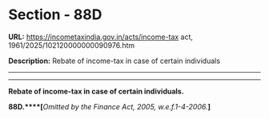 # Section - 88D

**URL:** https://incometaxindia.gov.in/acts/income-tax act, 1961/2025/102120000000090976.htm

**Description:** Rebate of income-tax in case of certain individuals

---

****

**Rebate of income-tax in case of certain individuals.**

**88D.****[**_Omitted by the Finance Act, 2005, w.e.f.1-4-2006._**]**